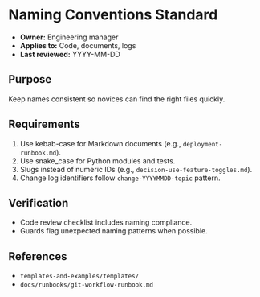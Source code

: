 # Naming Conventions Standard

- **Owner:** Engineering manager
- **Applies to:** Code, documents, logs
- **Last reviewed:** YYYY-MM-DD

## Purpose
Keep names consistent so novices can find the right files quickly.

## Requirements
1. Use kebab-case for Markdown documents (e.g., `deployment-runbook.md`).
2. Use snake_case for Python modules and tests.
3. Slugs instead of numeric IDs (e.g., `decision-use-feature-toggles.md`).
4. Change log identifiers follow `change-YYYYMMDD-topic` pattern.

## Verification
- Code review checklist includes naming compliance.
- Guards flag unexpected naming patterns when possible.

## References
- `templates-and-examples/templates/`
- `docs/runbooks/git-workflow-runbook.md`
